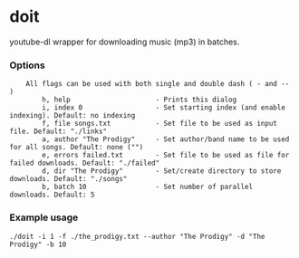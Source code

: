 # doit

youtube-dl wrapper for downloading music (mp3) in batches.

### Options

```
    All flags can be used with both single and double dash ( - and -- ) 
        h, help                     - Prints this dialog
        i, index 0                  - Set starting index (and enable indexing). Default: no indexing
        f, file songs.txt           - Set file to be used as input file. Default: "./links"
        a, author "The Prodigy"     - Set author/band name to be used for all songs. Default: none ("")
        e, errors failed.txt        - Set file to be used as file for failed downloads. Default: "./failed"
        d, dir "The Prodigy"        - Set/create directory to store downloads. Default: "./songs"
        b, batch 10                 - Set number of parallel downloads. Default: 5
```
### Example usage

`./doit -i 1 -f ./the_prodigy.txt --author "The Prodigy" -d "The Prodigy" -b 10`